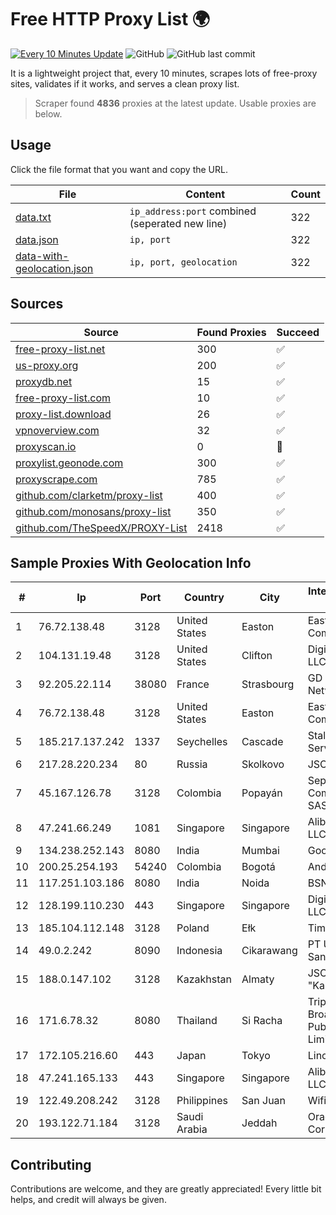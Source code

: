 
# Free HTTP Proxy List 🌍

[![Every 10 Minutes Update](https://github.com/mertguvencli/http-proxy-list/actions/workflows/main.yml/badge.svg?branch=main)](https://github.com/mertguvencli/http-proxy-list/actions/workflows/main.yml)
![GitHub](https://img.shields.io/github/license/mertguvencli/http-proxy-list)
![GitHub last commit](https://img.shields.io/github/last-commit/mertguvencli/http-proxy-list)

It is a lightweight project that, every 10 minutes, scrapes lots of free-proxy sites, validates if it works, and serves a clean proxy list.


> Scraper found **4836** proxies at the latest update. Usable proxies are below.

## Usage

Click the file format that you want and copy the URL.


|File|Content|Count|
|----|-------|-----|
|[data.txt](https://raw.githubusercontent.com/mertguvencli/http-proxy-list/main/proxy-list/data.txt)|`ip_address:port` combined (seperated new line)|322|
|[data.json](https://raw.githubusercontent.com/mertguvencli/http-proxy-list/main/proxy-list/data.json)|`ip, port`|322|
|[data-with-geolocation.json](https://raw.githubusercontent.com/mertguvencli/http-proxy-list/main/proxy-list/data-with-geolocation.json)|`ip, port, geolocation`|322|

## Sources

|Source|Found Proxies|Succeed|
|------|-------------|-------|
|[free-proxy-list.net](https://free-proxy-list.net)|300|✅|
|[us-proxy.org](https://www.us-proxy.org)|200|✅|
|[proxydb.net](http://proxydb.net)|15|✅|
|[free-proxy-list.com](https://free-proxy-list.com/?page=&port=&type%5B%5D=http&type%5B%5D=https&up_time=0&search=Search)|10|✅|
|[proxy-list.download](https://www.proxy-list.download/HTTP)|26|✅|
|[vpnoverview.com](https://vpnoverview.com/privacy/anonymous-browsing/free-proxy-servers)|32|✅|
|[proxyscan.io](https://www.proxyscan.io)|0|🚫|
|[proxylist.geonode.com](https://proxylist.geonode.com/api/proxy-list?limit=300&page=1&sort_by=lastChecked&sort_type=desc&protocols=http,https)|300|✅|
|[proxyscrape.com](https://api.proxyscrape.com/v2/?request=displayproxies&protocol=http&timeout=10000&country=all&ssl=all&anonymity=all)|785|✅|
|[github.com/clarketm/proxy-list](https://raw.githubusercontent.com/clarketm/proxy-list/master/proxy-list-raw.txt)|400|✅|
|[github.com/monosans/proxy-list](https://raw.githubusercontent.com/monosans/proxy-list/main/proxies/http.txt)|350|✅|
|[github.com/TheSpeedX/PROXY-List](https://raw.githubusercontent.com/TheSpeedX/PROXY-List/master/http.txt)|2418|✅|


## Sample Proxies With Geolocation Info

|#|Ip|Port|Country|City|Internet Service Provider|
|-|--|----|-------|----|-------------------------|
|1|76.72.138.48|3128|United States|Easton|Easton Utilities Commission|
|2|104.131.19.48|3128|United States|Clifton|DigitalOcean, LLC|
|3|92.205.22.114|38080|France|Strasbourg|GD MASS Network|
|4|76.72.138.48|3128|United States|Easton|Easton Utilities Commission|
|5|185.217.137.242|1337|Seychelles|Cascade|Stallion Network Services Limited|
|6|217.28.220.234|80|Russia|Skolkovo|JSC IOT|
|7|45.167.126.78|3128|Colombia|Popayán|Sepcom Comunicaciones SAS|
|8|47.241.66.249|1081|Singapore|Singapore|Alibaba.com LLC|
|9|134.238.252.143|8080|India|Mumbai|Google LLC|
|10|200.25.254.193|54240|Colombia|Bogotá|Andinet ON Line|
|11|117.251.103.186|8080|India|Noida|BSNL Internet|
|12|128.199.110.230|443|Singapore|Singapore|DigitalOcean, LLC|
|13|185.104.112.148|3128|Poland|Ełk|Timeweb-Artnet|
|14|49.0.2.242|8090|Indonesia|Cikarawang|PT Usaha Adi Sanggoro|
|15|188.0.147.102|3128|Kazakhstan|Almaty|JSC "KazTransCom"|
|16|171.6.78.32|8080|Thailand|Si Racha|Triple T Broadband Public Company Limited|
|17|172.105.216.60|443|Japan|Tokyo|Linode, LLC|
|18|47.241.165.133|443|Singapore|Singapore|Alibaba.com LLC|
|19|122.49.208.242|3128|Philippines|San Juan|WifiCity, Inc|
|20|193.122.71.184|3128|Saudi Arabia|Jeddah|Oracle Corporation|



## Contributing

Contributions are welcome, and they are greatly appreciated! Every
little bit helps, and credit will always be given.


